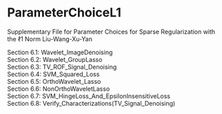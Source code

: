 # ParameterChoiceL1
Supplementary File for Parameter Choices for Sparse Regularization with the ℓ1 Norm Liu-Wang-Xu-Yan

Section 6.1: Wavelet_ImageDenoising\
Section 6.2: Wavelet_GroupLasso\
Section 6.3: TV_ROF_Signal_Denoising\
Section 6.4: SVM_Squared_Loss\
Section 6.5: OrthoWavelet_Lasso\
Section 6.6: NonOrthoWaveletLasso\
Section 6.7: SVM_HingeLoss_And_EpsilonInsensitiveLoss\
Section 6.8: Verify_Characterizations(TV_Signal_Denoising)
